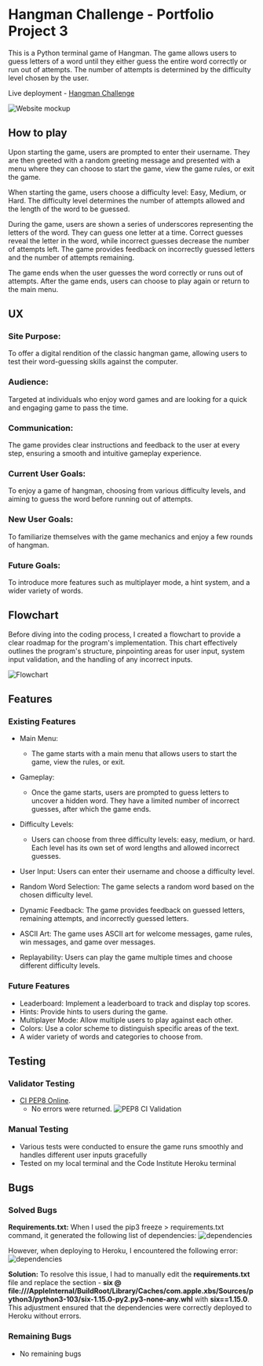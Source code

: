 # **Hangman Challenge - Portfolio Project 3**

This is a Python terminal game of Hangman. The game allows users to guess letters of a word until they either guess the entire word correctly or run out of attempts. The number of attempts is determined by the difficulty level chosen by the user.

Live deployment - [Hangman Challenge](heroku-link)

![Website mockup](./documentation/mock-up.png)

## How to play

Upon starting the game, users are prompted to enter their username. They are then greeted with a random greeting message and presented with a menu where they can choose to start the game, view the game rules, or exit the game.

When starting the game, users choose a difficulty level: Easy, Medium, or Hard. The difficulty level determines the number of attempts allowed and the length of the word to be guessed.

During the game, users are shown a series of underscores representing the letters of the word. They can guess one letter at a time. Correct guesses reveal the letter in the word, while incorrect guesses decrease the number of attempts left. The game provides feedback on incorrectly guessed letters and the number of attempts remaining.

The game ends when the user guesses the word correctly or runs out of attempts. After the game ends, users can choose to play again or return to the main menu.

## UX
### Site Purpose:
To offer a digital rendition of the classic hangman game, allowing users to test their word-guessing skills against the computer.

### Audience:
Targeted at individuals who enjoy word games and are looking for a quick and engaging game to pass the time.

### Communication:
The game provides clear instructions and feedback to the user at every step, ensuring a smooth and intuitive gameplay experience.

### Current User Goals:
To enjoy a game of hangman, choosing from various difficulty levels, and aiming to guess the word before running out of attempts.

### New User Goals:
To familiarize themselves with the game mechanics and enjoy a few rounds of hangman.

### Future Goals:
To introduce more features such as multiplayer mode, a hint system, and a wider variety of words.

## Flowchart
Before diving into the coding process, I created a flowchart to provide a clear roadmap for the program's implementation. This chart effectively outlines the program's structure, pinpointing areas for user input, system input validation, and the handling of any incorrect inputs.

![Flowchart](./documentation/mock-up.png)
## Features

### Existing Features
- Main Menu:
    - The game starts with a main menu that allows users to start the game, view the rules, or exit.

- Gameplay:
    - Once the game starts, users are prompted to guess letters to uncover a hidden word. They have a limited number of incorrect guesses, after which the game ends.

- Difficulty Levels:
    - Users can choose from three difficulty levels: easy, medium, or hard. Each level has its own set of word lengths and allowed incorrect guesses.

- User Input: Users can enter their username and choose a difficulty level.
- Random Word Selection: The game selects a random word based on the chosen difficulty level.
- Dynamic Feedback: The game provides feedback on guessed letters, remaining attempts, and incorrectly guessed letters.
- ASCII Art: The game uses ASCII art for welcome messages, game rules, win messages, and game over messages.
- Replayability: Users can play the game multiple times and choose different difficulty levels.
### Future Features
- Leaderboard: Implement a leaderboard to track and display top scores.
- Hints: Provide hints to users during the game.
- Multiplayer Mode: Allow multiple users to play against each other.
- Colors: Use a color scheme to distinguish specific areas of the text. 
- A wider variety of words and categories to choose from.

## Testing
### Validator Testing
- [CI PEP8 Online](https://pep8ci.herokuapp.com/). 
   - No errors were returned.
![PEP8 CI Validation](documentation/python-linter.png)

### Manual Testing
- Various tests were conducted to ensure the game runs smoothly and handles different user inputs gracefully
- Tested on my local terminal and the Code Institute Heroku terminal

## Bugs
### Solved Bugs
**Requirements.txt:** When I used the pip3 freeze > requirements.txt command, it generated the following list of dependencies:
![dependencies](documentation/heroku-dependencies.png)

However, when deploying to Heroku, I encountered the following error:
![dependencies](documentation/bug-heroku.png)

**Solution:** To resolve this issue, I had to manually edit the **requirements.txt** file and replace the section - **six @ file:///AppleInternal/BuildRoot/Library/Caches/com.apple.xbs/Sources/python3/python3-103/six-1.15.0-py2.py3-none-any.whl** with **six==1.15.0**. This adjustment ensured that the dependencies were correctly deployed to Heroku without errors.

### Remaining Bugs
- No remaining bugs